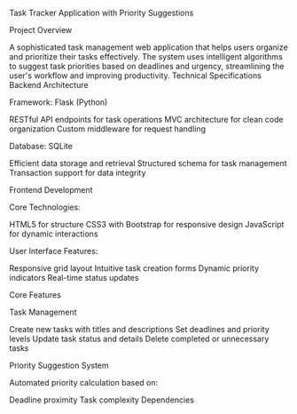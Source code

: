Task Tracker Application with Priority Suggestions


Project Overview

A sophisticated task management web application that helps users organize and prioritize their tasks effectively. The system uses intelligent algorithms to suggest task priorities based on deadlines and urgency, streamlining the user's workflow and improving productivity.
Technical Specifications
Backend Architecture

Framework: Flask (Python)

RESTful API endpoints for task operations
MVC architecture for clean code organization
Custom middleware for request handling


Database: SQLite

Efficient data storage and retrieval
Structured schema for task management
Transaction support for data integrity



Frontend Development

Core Technologies:

HTML5 for structure
CSS3 with Bootstrap for responsive design
JavaScript for dynamic interactions


User Interface Features:

Responsive grid layout
Intuitive task creation forms
Dynamic priority indicators
Real-time status updates



Core Features

Task Management

Create new tasks with titles and descriptions
Set deadlines and priority levels
Update task status and details
Delete completed or unnecessary tasks


Priority Suggestion System

Automated priority calculation based on:

Deadline proximity
Task complexity
Dependencies
